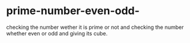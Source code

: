 # prime-number-even-odd-
checking the number wether it is prime or not and checking the number whether even or odd and giving its cube.
